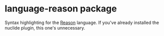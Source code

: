 # language-reason package

Syntax highlighting for the [Reason](https://github.com/facebook/reason) language. If you've already installed the nuclide plugin, this one's unnecessary.
